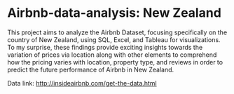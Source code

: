 # Airbnb-data-analysis: New Zealand

This project aims to analyze the Airbnb Dataset, focusing specifically on the country of New Zealand, using SQL, Excel, and Tableau for visualizations. To my surprise, these findings provide exciting insights towards the variation of prices via location along with other elements to comprehend how the pricing varies with location, property type, and reviews in order to predict the future performance of Airbnb in New Zealand.

Data link: http://insideairbnb.com/get-the-data.html

